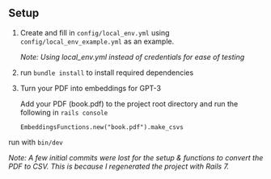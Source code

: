 ## Setup

1. Create and fill in `config/local_env.yml` using `config/local_env_example.yml` as an example.

   _Note: Using local_env.yml instead of credentials for ease of testing_

2. run `bundle install` to install required dependencies

3. Turn your PDF into embeddings for GPT-3

   Add your PDF (book.pdf) to the project root directory and run the following in `rails console`

   ```
   EmbeddingsFunctions.new("book.pdf").make_csvs
   ```

run with `bin/dev`

_Note: A few initial commits were lost for the setup & functions to convert the PDF to CSV. This is because I regenerated the project with Rails 7._
